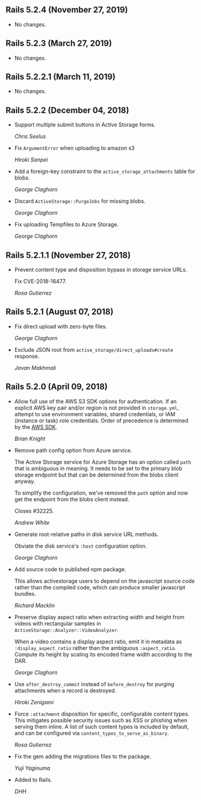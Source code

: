 ## Rails 5.2.4 (November 27, 2019) ##

*   No changes.


## Rails 5.2.3 (March 27, 2019) ##

*   No changes.


## Rails 5.2.2.1 (March 11, 2019) ##

*   No changes.


## Rails 5.2.2 (December 04, 2018) ##

*   Support multiple submit buttons in Active Storage forms.

    *Chrıs Seelus*

*   Fix `ArgumentError` when uploading to amazon s3

    *Hiroki Sanpei*

*   Add a foreign-key constraint to the `active_storage_attachments` table for blobs.

    *George Claghorn*

*   Discard `ActiveStorage::PurgeJobs` for missing blobs.

    *George Claghorn*

*   Fix uploading Tempfiles to Azure Storage.

    *George Claghorn*


## Rails 5.2.1.1 (November 27, 2018) ##

*   Prevent content type and disposition bypass in storage service URLs.

    Fix CVE-2018-16477.

    *Rosa Gutierrez*


## Rails 5.2.1 (August 07, 2018) ##

*   Fix direct upload with zero-byte files.

    *George Claghorn*

*   Exclude JSON root from `active_storage/direct_uploads#create` response.

    *Javan Makhmali*


## Rails 5.2.0 (April 09, 2018) ##

*   Allow full use of the AWS S3 SDK options for authentication. If an
    explicit AWS key pair and/or region is not provided in `storage.yml`,
    attempt to use environment variables, shared credentials, or IAM
    (instance or task) role credentials. Order of precedence is determined
    by the [AWS SDK](https://docs.aws.amazon.com/sdk-for-ruby/v3/developer-guide/setup-config.html).

    *Brian Knight*

*   Remove path config option from Azure service.

    The Active Storage service for Azure Storage has an option called `path`
    that is ambiguous in meaning. It needs to be set to the primary blob
    storage endpoint but that can be determined from the blobs client anyway.

    To simplify the configuration, we've removed the `path` option and
    now get the endpoint from the blobs client instead.

    Closes #32225.

    *Andrew White*

*   Generate root-relative paths in disk service URL methods.

    Obviate the disk service's `:host` configuration option.

    *George Claghorn*

*   Add source code to published npm package.

    This allows activestorage users to depend on the javascript source code
    rather than the compiled code, which can produce smaller javascript bundles.

    *Richard Macklin*

*   Preserve display aspect ratio when extracting width and height from videos
    with rectangular samples in `ActiveStorage::Analyzer::VideoAnalyzer`.

    When a video contains a display aspect ratio, emit it in metadata as
    `:display_aspect_ratio` rather than the ambiguous `:aspect_ratio`. Compute
    its height by scaling its encoded frame width according to the DAR.

    *George Claghorn*

*   Use `after_destroy_commit` instead of `before_destroy` for purging
    attachments when a record is destroyed.

    *Hiroki Zenigami*

*   Force `:attachment` disposition for specific, configurable content types.
    This mitigates possible security issues such as XSS or phishing when
    serving them inline. A list of such content types is included by default,
    and can be configured via `content_types_to_serve_as_binary`.

    *Rosa Gutierrez*

*   Fix the gem adding the migrations files to the package.

    *Yuji Yaginuma*

*   Added to Rails.

    *DHH*
